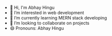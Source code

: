 - 👋 Hi, I'm Abhay Hingu
- 👀 I’m interested in web development
- 🌱 I’m currently learning MERN stack developing
- 💞️ I’m looking to collaborate on projects
- 😄 Pronouns: Abhay Hingu

